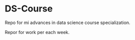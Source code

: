 # DS-Course
Repo for mi advances in data science course specialization.

Repor for work per each week.
